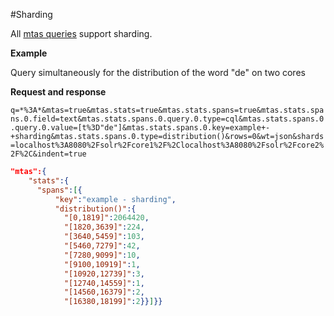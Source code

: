 #Sharding

All [mtas queries](search_query.html) support sharding.

**Example**

Query simultaneously for the distribution of the word "de" on two cores

**Request and response** 

`q=*%3A*&mtas=true&mtas.stats=true&mtas.stats.spans=true&mtas.stats.spans.0.field=text&mtas.stats.spans.0.query.0.type=cql&mtas.stats.spans.0.query.0.value=[t%3D"de"]&mtas.stats.spans.0.key=example+-+sharding&mtas.stats.spans.0.type=distribution()&rows=0&wt=json&shards=localhost%3A8080%2Fsolr%2Fcore1%2F%2Clocalhost%3A8080%2Fsolr%2Fcore2%2F%2C&indent=true`

``` json
"mtas":{
    "stats":{
      "spans":[{
          "key":"example - sharding",
          "distribution()":{
            "[0,1819]":2064420,
            "[1820,3639]":224,
            "[3640,5459]":103,
            "[5460,7279]":42,
            "[7280,9099]":10,
            "[9100,10919]":1,
            "[10920,12739]":3,
            "[12740,14559]":1,
            "[14560,16379]":2,
            "[16380,18199]":2}}]}}
```


